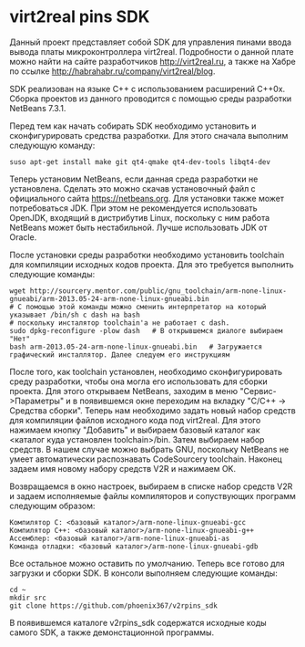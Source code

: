 virt2real pins SDK
===========

Данный проект представляет собой SDK для управления пинами ввода вывода платы микроконтроллера virt2real. Подробности о данной плате можно найти на сайте разработчиков http://virt2real.ru, а также на Хабре по ссылке http://habrahabr.ru/company/virt2real/blog.

SDK реализован на языке C++ с использованием расширений C++0x. Сборка проектов из данного проводится с помощью среды разработки NetBeans 7.3.1. 

Перед тем как начать собирать SDK необходимо установить и сконфигурировать средства разработки. Для этого сначала выполним следующую команду:

	suso apt-get install make git qt4-qmake qt4-dev-tools libqt4-dev

Теперь установим NetBeans, если данная среда разработки не установлена. Сделать это можно скачав установочный файл с официального сайта https://netbeans.org. Для установки также может потребоваться JDK. При этом не рекомендуется использовать OpenJDK, входящий в дистрибутив Linux, поскольку с ним работа NetBeans может быть нестабильной. Лучше использовать JDK от Oracle.

После установки среды разработки необходимо установить toolchain для компиляции исходных кодов проекта. Для это требуется выполнить следующие команды:

	wget http://sourcery.mentor.com/public/gnu_toolchain/arm-none-linux-gnueabi/arm-2013.05-24-arm-none-linux-gnueabi.bin
	# С помощью этой команды можно сменить интерпретатор на который указывает /bin/sh с dash на bash
	# поскольку инсталятор toolchain'а не работает с dash.
	sudo dpkg-reconfigure -plow dash   # В открывшемся диалоге выбираем "Нет"
	bash arm-2013.05-24-arm-none-linux-gnueabi.bin   # Загружается графический инсталлятор. Далее следуем его инструкциям

После того, как toolchain установлен, необходимо сконфигурировать среду разработки, чтобы она могла его использовать для сборки проекта. Для этого открываем NetBeans, заходим в меню "Сервис->Параметры" и в появившемся окне переходим на вкладку "C/C++ -> Средства сборки". Теперь нам необходимо задать новый набор средств для компиляции файлов исходного кода под virt2real. Для этого нажимаем кнопку "Добавить" и выбираем базовый каталог как <каталог куда установлен toolchain>/bin. Затем выбираем набор средств. В нашем случае можно выбрать GNU, поскольку NetBeans не умеет автоматически распознавать CodeSourcery toolchain. Наконец задаем имя новому набору средств V2R и нажимаем OK.

Возвращаемся в окно настроек, выбираем в списке набор средств V2R и задаем исполняемые файлы компиляторов и сопуствующих программ следующим образом:

	Компилятор C: <базовый каталог>/arm-none-linux-gnueabi-gcc
	Компилятор C++: <базовый каталог>/arm-none-linux-gnueabi-g++
	Ассемблер: <базовый каталог>/arm-none-linux-gnueabi-as
	Команда отладки: <базовый каталог>/arm-none-linux-gnueabi-gdb

Все остальное можно оставить по умолчанию. Теперь все готово для загрузки и сборки SDK. В консоли выполняем следующие команды:

	cd ~
	mkdir src
	git clone https://github.com/phoenix367/v2rpins_sdk

В появившемся каталоге v2rpins_sdk содержатся исходные коды самого SDK, а также демонстационной программы.

